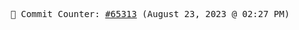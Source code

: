 <p align="center">
    <samp>
        📮 Commit Counter: <a href="https://github.com/Javascript-void0/Javascript-void0/commits/main">#65313</a> (August 23, 2023 @ 02:27 PM)
    </samp>
</p>